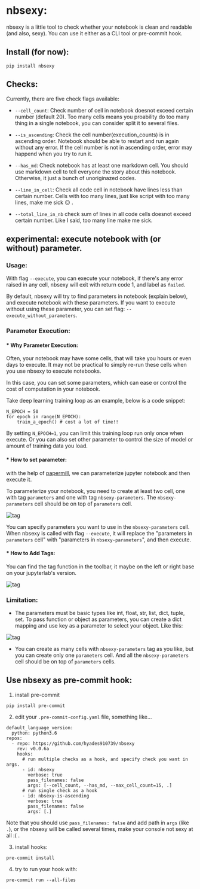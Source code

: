 # nbsexy:

nbsexy is a little tool to check whether your notebook is clean and readable (and also, sexy). You can use it either as a CLI tool or pre-commit hook.

## Install (for now):
```
pip install nbsexy
```

## Checks:

Currently, there are five check flags available:
*  `--cell_count`:
Check number of cell in notebook doesnot exceed certain number (default 20). Too many cells means you proability do too many thing in a single notebook, you can consider split it to several files.

*  `--is_ascending`:
Check the cell number(execution_counts) is in ascending order. Notebook should be able to restart and run again without any error. If the cell number is not in ascending order, error may happend when you try to run it.
*  `--has_md`:
Check notebook has at least one markdown cell. You should use markdown cell to tell everyone the story about this notebook. Otherwise, it just a bunch of unoriginazed codes.

*  `--line_in_cell`:
Check all code cell in notebook have lines less than certain number. Cells with too many lines, just like script with too many lines, make me sick :confounded: .
*  `--total_line_in_nb`
check sum of lines in all code cells doesnot exceed certain number. Like I said, too many line make me sick.

## experimental: execute notebook with (or without) parameter.
### Usage:
With flag `--execute`, you can execute your notebook, if there's any error raised in any cell, nbsexy will exit with return code 1, and label as `failed`.

By default, nbsexy will try to find parameters in notebook (explain below), and execute notebook with these parameters. If you want to execute without using these parameter, you can set flag: `--execute_without_parameters`.

### Parameter Execution:
#### * Why Parameter Execution:

Often, your notebook may have some cells, that will take you hours or even days to execute. It may not be practical to simply re-run these cells when you use nbsexy to execute notebooks.

In this case, you can set some parameters, which can ease or control the cost of computation in your notebook.

Take deep learning training loop as an example, below is a code snippet:

```
N_EPOCH = 50
for epoch in range(N_EPOCH):
    train_a_epoch() # cost a lot of time!!
```
By setting `N_EPOCH=1`, you can limit this training loop run only once when execute. Or you can also set other parameter to control the size of model or amount of training data you load.

#### * How to set parameter:
with the help of [papermill](https://github.com/nteract/papermill), we can parameterize jupyter notebook and then execute it.

To parameterize your notebook, you need to create at least two cell, one with tag `parameters` and one with tag `nbsexy-parameters`. The `nbsexy-parameters` cell should be on top of `parameters` cell.

<img src="https://i.imgur.com/G96q2gX.png" alt="tag" style="max-height:400px;"/>


You can specify parameters you want to use in the `nbsexy-parameters` cell. When nbsexy is called with flag `--execute`, it will replace the "parameters in `parameters` cell" with "parameters in `nbsexy-parameters`", and then execute.

#### * How to Add Tags:
You can find the tag function in the toolbar, it maybe on the left or right base on your jupyterlab's version.

<img src="https://i.imgur.com/JtZcWaK.png" alt="tag" style="max-height:400px;"/>


### Limitation:
* The parameters must be basic types like int, float, str, list, dict, tuple, set. To pass function or object as parameters, you can create a dict mapping and use key as a parameter to select your object. Like this:
<img src="https://i.imgur.com/JThASnq.png" alt="tag" style="max-height:400px;"/>

* You can create as many cells with `nbsexy-parameters` tag as you like, but you can create only one `parameters` cell. And all the `nbsexy-parameters` cell should be on top of `parameters` cells.



## Use nbsexy as pre-commit hook:

1. install pre-commit

```
pip install pre-commit
```

2. edit your `.pre-commit-config.yaml` file, something like...
```
default_language_version:
  python: python3.6
repos:
  - repo: https://github.com/hyades910739/nbsexy
    rev: v0.0.6a
    hooks:
      # run multiple checks as a hook, and specify check you want in args.
      - id: nbsexy
        verbose: true
        pass_filenames: false
        args: [--cell_count, --has_md, --max_cell_count=15, .]
      # run single check as a hook
      - id: nbsexy-is-ascending
        verbose: true
        pass_filenames: false
        args: [.]
```
Note that you should use `pass_filenames: false` and add path in `args` (like `.`), or the nbsexy will be called several times, make your console not sexy at all :( .


3. install hooks:
```
pre-commit install
```

4. try to run your hook with:
```
pre-commit run --all-files
```

